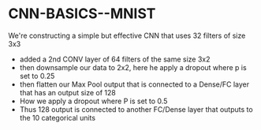 # CNN-BASICS--MNIST

 We're constructing a simple but effective CNN that uses 32 filters of size 3x3
-  added a 2nd CONV layer of 64 filters of the same size 3x2
-  then downsample our data to 2x2, here he apply a dropout where p is set to 0.25
-  then flatten our Max Pool output that is connected to a Dense/FC layer that has an output size of 128
-  How we apply a dropout where P is set to 0.5
-  Thus 128 output is connected to another FC/Dense layer that outputs to the 10 categorical units